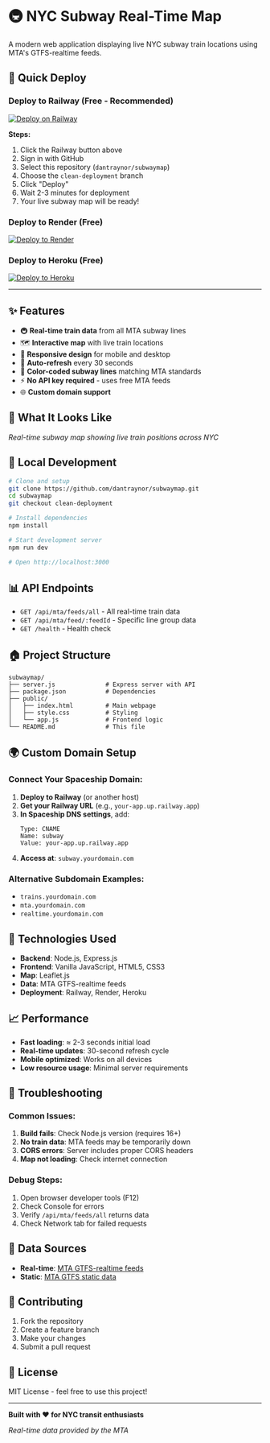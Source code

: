 # 🚇 NYC Subway Real-Time Map

A modern web application displaying live NYC subway train locations using MTA's GTFS-realtime feeds.

## 🚀 Quick Deploy

### Deploy to Railway (Free - Recommended)
[![Deploy on Railway](https://railway.app/button.svg)](https://railway.app/new/template/D9dJhq)

**Steps:**
1. Click the Railway button above
2. Sign in with GitHub
3. Select this repository (`dantraynor/subwaymap`)
4. Choose the `clean-deployment` branch
5. Click "Deploy"
6. Wait 2-3 minutes for deployment
7. Your live subway map will be ready!

### Deploy to Render (Free)
[![Deploy to Render](https://render.com/images/deploy-to-render-button.svg)](https://render.com/deploy?repo=https://github.com/dantraynor/subwaymap&branch=clean-deployment)

### Deploy to Heroku (Free)
[![Deploy to Heroku](https://www.herokucdn.com/deploy/button.svg)](https://heroku.com/deploy?template=https://github.com/dantraynor/subwaymap/tree/clean-deployment)

---

## ✨ Features

- 🚇 **Real-time train data** from all MTA subway lines
- 🗺️ **Interactive map** with live train locations  
- 📱 **Responsive design** for mobile and desktop
- 🔄 **Auto-refresh** every 30 seconds
- 🎨 **Color-coded subway lines** matching MTA standards
- ⚡ **No API key required** - uses free MTA feeds
- 🌐 **Custom domain support**

## 📸 What It Looks Like

*Real-time subway map showing live train positions across NYC*

## 🔧 Local Development

```bash
# Clone and setup
git clone https://github.com/dantraynor/subwaymap.git
cd subwaymap
git checkout clean-deployment

# Install dependencies
npm install

# Start development server
npm run dev

# Open http://localhost:3000
```

## 📊 API Endpoints

- `GET /api/mta/feeds/all` - All real-time train data
- `GET /api/mta/feed/:feedId` - Specific line group data
- `GET /health` - Health check

## 🏠 Project Structure

```
subwaymap/
├── server.js              # Express server with API
├── package.json           # Dependencies
├── public/
│   ├── index.html         # Main webpage
│   ├── style.css          # Styling
│   └── app.js             # Frontend logic
└── README.md              # This file
```

## 🌍 Custom Domain Setup

### Connect Your Spaceship Domain:

1. **Deploy to Railway** (or another host)
2. **Get your Railway URL** (e.g., `your-app.up.railway.app`)
3. **In Spaceship DNS settings**, add:
   ```
   Type: CNAME
   Name: subway
   Value: your-app.up.railway.app
   ```
4. **Access at**: `subway.yourdomain.com`

### Alternative Subdomain Examples:
- `trains.yourdomain.com`
- `mta.yourdomain.com`  
- `realtime.yourdomain.com`

## 🔧 Technologies Used

- **Backend**: Node.js, Express.js
- **Frontend**: Vanilla JavaScript, HTML5, CSS3
- **Map**: Leaflet.js
- **Data**: MTA GTFS-realtime feeds
- **Deployment**: Railway, Render, Heroku

## 📈 Performance

- **Fast loading**: ≈ 2-3 seconds initial load
- **Real-time updates**: 30-second refresh cycle
- **Mobile optimized**: Works on all devices
- **Low resource usage**: Minimal server requirements

## 🐛 Troubleshooting

### Common Issues:

1. **Build fails**: Check Node.js version (requires 16+)
2. **No train data**: MTA feeds may be temporarily down
3. **CORS errors**: Server includes proper CORS headers
4. **Map not loading**: Check internet connection

### Debug Steps:

1. Open browser developer tools (F12)
2. Check Console for errors
3. Verify `/api/mta/feeds/all` returns data
4. Check Network tab for failed requests

## 📝 Data Sources

- **Real-time**: [MTA GTFS-realtime feeds](https://api.mta.info/#/subwayRealTimeFeeds)
- **Static**: [MTA GTFS static data](https://new.mta.info/developers)

## 🤝 Contributing

1. Fork the repository
2. Create a feature branch
3. Make your changes
4. Submit a pull request

## 📜 License

MIT License - feel free to use this project!

---

**Built with ❤️ for NYC transit enthusiasts**

*Real-time data provided by the MTA*